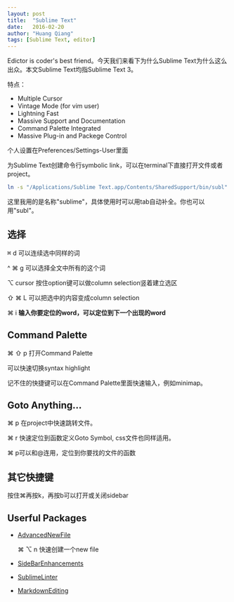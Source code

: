 ```yaml
---
layout: post
title:  "Sublime Text"
date:   2016-02-20
author: "Huang Qiang"
tags: [Sublime Text, editor]
---
```


Edictor is coder's best friend。今天我们来看下为什么Sublime Text为什么这么出众。本文Sublime Text均指Sublime Text 3。

特点：

* Multiple Cursor
* Vintage Mode (for vim user)
* Lightning Fast
* Massive Support and Documentation
* Command Palette Integrated
* Massive Plug-in and Packege Control

个人设置在Preferences/Settings-User里面

为Sublime Text创建命令行symbolic link，可以在terminal下直接打开文件或者project。

```bash
ln -s "/Applications/Sublime Text.app/Contents/SharedSupport/bin/subl" /usr/local/bin/sublime
```
这里我用的是名称"sublime"，具体使用时可以用tab自动补全。你也可以用"subl"。

## 选择

<kbd>⌘</kbd> d 可以连续选中同样的词

^ ⌘ g 可以选择全文中所有的这个词

⌥ cursor 按住option键可以做column selection竖着建立选区

⇧ ⌘ L 可以把选中的内容变成column selection

⌘ i **输入你要定位的word，可以定位到下一个出现的word**

## Command Palette

⌘ ⇧ p 打开Command Palette

  可以快速切换syntax highlight

记不住的快捷键可以在Command Palette里面快速输入，例如minimap。

## Goto Anything...

⌘ p 在project中快速跳转文件。

⌘ r 快速定位到函数定义Goto Symbol, css文件也同样适用。

⌘ p可以和@连用，定位到你要找的文件的函数

## 其它快捷键

按住⌘再按k，再按b可以打开或关闭sidebar

## Userful Packages

* [AdvancedNewFile][1]

  ⌘ ⌥ n 快速创建一个new file
  
* [SideBarEnhancements][2]
* [SublimeLinter][3]
* [MarkdownEditing][4]

[1]:https://github.com/skuroda/Sublime-AdvancedNewFile
[2]:https://github.com/titoBouzout/SideBarEnhancements
[3]:http://www.sublimelinter.com/en/latest/
[4]:https://github.com/SublimeText-Markdown/MarkdownEditing





